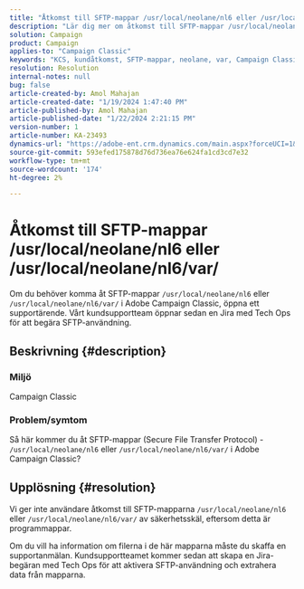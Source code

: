 ```yaml
---
title: "Åtkomst till SFTP-mappar /usr/local/neolane/nl6 eller /usr/local/neolane/nl6/var/"
description: "Lär dig mer om åtkomst till SFTP-mappar /usr/local/neolane/nl6 eller /usr/local/neolane/nl6/var/ i Adobe Campaign Classic. Öppna ett supportärende."
solution: Campaign
product: Campaign
applies-to: "Campaign Classic"
keywords: "KCS, kundåtkomst, SFTP-mappar, neolane, var, Campaign Classic"
resolution: Resolution
internal-notes: null
bug: false
article-created-by: Amol Mahajan
article-created-date: "1/19/2024 1:47:40 PM"
article-published-by: Amol Mahajan
article-published-date: "1/22/2024 2:21:15 PM"
version-number: 1
article-number: KA-23493
dynamics-url: "https://adobe-ent.crm.dynamics.com/main.aspx?forceUCI=1&pagetype=entityrecord&etn=knowledgearticle&id=0057654c-d1b6-ee11-a569-6045bd006268"
source-git-commit: 593efed175878d76d736ea76e624fa1cd3cd7e32
workflow-type: tm+mt
source-wordcount: '174'
ht-degree: 2%

---
```


# Åtkomst till SFTP-mappar /usr/local/neolane/nl6 eller /usr/local/neolane/nl6/var/


Om du behöver komma åt SFTP-mappar `/usr/local/neolane/nl6` eller `/usr/local/neolane/nl6/var/` i Adobe Campaign Classic, öppna ett supportärende. Vårt kundsupportteam öppnar sedan en Jira med Tech Ops för att begära SFTP-användning.

## Beskrivning {#description}


### Miljö

Campaign Classic



### <b>Problem/symtom</b>

Så här kommer du åt SFTP-mappar (Secure File Transfer Protocol) - `/usr/local/neolane/nl6` eller `/usr/local/neolane/nl6/var/` i Adobe Campaign Classic?


## Upplösning {#resolution}


Vi ger inte användare åtkomst till SFTP-mapparna `/usr/local/neolane/nl6` eller `/usr/local/neolane/nl6/var/` av säkerhetsskäl, eftersom detta är programmappar.

Om du vill ha information om filerna i de här mapparna måste du skaffa en supportanmälan. Kundsupportteamet kommer sedan att skapa en Jira-begäran med Tech Ops för att aktivera SFTP-användning och extrahera data från mapparna.
